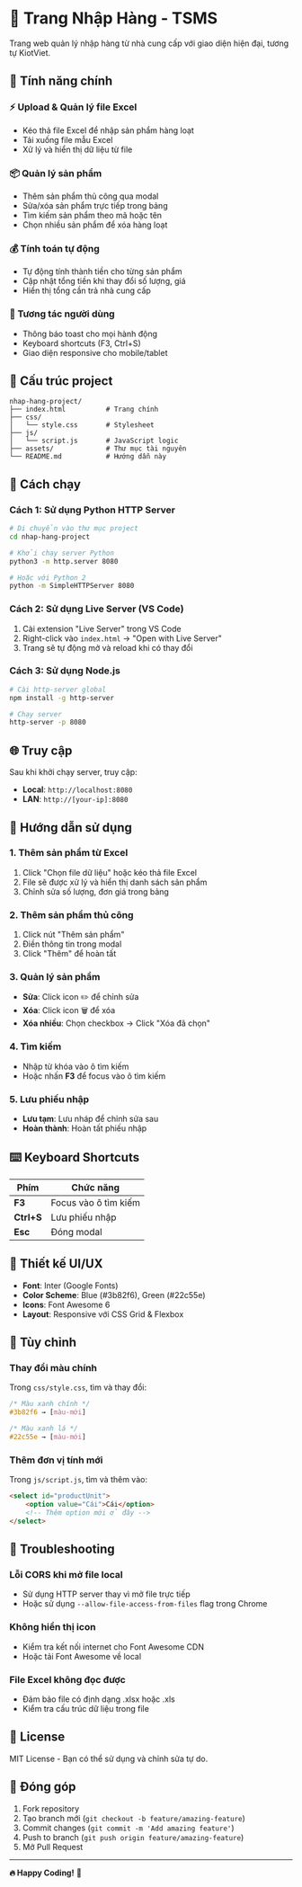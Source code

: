 # 🛒 Trang Nhập Hàng - TSMS

Trang web quản lý nhập hàng từ nhà cung cấp với giao diện hiện đại, tương tự KiotViet.

## 🌟 Tính năng chính

### ⚡ Upload & Quản lý file Excel
- Kéo thả file Excel để nhập sản phẩm hàng loạt
- Tải xuống file mẫu Excel
- Xử lý và hiển thị dữ liệu từ file

### 📦 Quản lý sản phẩm
- Thêm sản phẩm thủ công qua modal
- Sửa/xóa sản phẩm trực tiếp trong bảng
- Tìm kiếm sản phẩm theo mã hoặc tên
- Chọn nhiều sản phẩm để xóa hàng loạt

### 💰 Tính toán tự động
- Tự động tính thành tiền cho từng sản phẩm
- Cập nhật tổng tiền khi thay đổi số lượng, giá
- Hiển thị tổng cần trả nhà cung cấp

### 🎯 Tương tác người dùng
- Thông báo toast cho mọi hành động
- Keyboard shortcuts (F3, Ctrl+S)
- Giao diện responsive cho mobile/tablet

## 📁 Cấu trúc project

```
nhap-hang-project/
├── index.html          # Trang chính
├── css/
│   └── style.css       # Stylesheet
├── js/
│   └── script.js       # JavaScript logic
├── assets/             # Thư mục tài nguyên
└── README.md           # Hướng dẫn này
```

## 🚀 Cách chạy

### Cách 1: Sử dụng Python HTTP Server

```bash
# Di chuyển vào thư mục project
cd nhap-hang-project

# Khởi chạy server Python
python3 -m http.server 8080

# Hoặc với Python 2
python -m SimpleHTTPServer 8080
```

### Cách 2: Sử dụng Live Server (VS Code)

1. Cài extension "Live Server" trong VS Code
2. Right-click vào `index.html` → "Open with Live Server"
3. Trang sẽ tự động mở và reload khi có thay đổi

### Cách 3: Sử dụng Node.js

```bash
# Cài http-server global
npm install -g http-server

# Chạy server
http-server -p 8080
```

## 🌐 Truy cập

Sau khi khởi chạy server, truy cập:
- **Local**: `http://localhost:8080`
- **LAN**: `http://[your-ip]:8080`

## 📱 Hướng dẫn sử dụng

### 1. Thêm sản phẩm từ Excel
1. Click "Chọn file dữ liệu" hoặc kéo thả file Excel
2. File sẽ được xử lý và hiển thị danh sách sản phẩm
3. Chỉnh sửa số lượng, đơn giá trong bảng

### 2. Thêm sản phẩm thủ công
1. Click nút "Thêm sản phẩm"
2. Điền thông tin trong modal
3. Click "Thêm" để hoàn tất

### 3. Quản lý sản phẩm
- **Sửa**: Click icon ✏️ để chỉnh sửa
- **Xóa**: Click icon 🗑️ để xóa
- **Xóa nhiều**: Chọn checkbox → Click "Xóa đã chọn"

### 4. Tìm kiếm
- Nhập từ khóa vào ô tìm kiếm
- Hoặc nhấn **F3** để focus vào ô tìm kiếm

### 5. Lưu phiếu nhập
- **Lưu tạm**: Lưu nháp để chỉnh sửa sau
- **Hoàn thành**: Hoàn tất phiếu nhập

## ⌨️ Keyboard Shortcuts

| Phím | Chức năng |
|------|-----------|
| **F3** | Focus vào ô tìm kiếm |
| **Ctrl+S** | Lưu phiếu nhập |
| **Esc** | Đóng modal |

## 🎨 Thiết kế UI/UX

- **Font**: Inter (Google Fonts)
- **Color Scheme**: Blue (#3b82f6), Green (#22c55e)
- **Icons**: Font Awesome 6
- **Layout**: Responsive với CSS Grid & Flexbox

## 🔧 Tùy chỉnh

### Thay đổi màu chính
Trong `css/style.css`, tìm và thay đổi:
```css
/* Màu xanh chính */
#3b82f6 → [màu-mới]

/* Màu xanh lá */
#22c55e → [màu-mới]
```

### Thêm đơn vị tính mới
Trong `js/script.js`, tìm và thêm vào:
```html
<select id="productUnit">
    <option value="Cái">Cái</option>
    <!-- Thêm option mới ở đây -->
</select>
```

## 🐛 Troubleshooting

### Lỗi CORS khi mở file local
- Sử dụng HTTP server thay vì mở file trực tiếp
- Hoặc sử dụng `--allow-file-access-from-files` flag trong Chrome

### Không hiển thị icon
- Kiểm tra kết nối internet cho Font Awesome CDN
- Hoặc tải Font Awesome về local

### File Excel không đọc được
- Đảm bảo file có định dạng .xlsx hoặc .xls
- Kiểm tra cấu trúc dữ liệu trong file

## 📄 License

MIT License - Bạn có thể sử dụng và chỉnh sửa tự do.

## 🤝 Đóng góp

1. Fork repository
2. Tạo branch mới (`git checkout -b feature/amazing-feature`)
3. Commit changes (`git commit -m 'Add amazing feature'`)
4. Push to branch (`git push origin feature/amazing-feature`)
5. Mở Pull Request

---

**🔥 Happy Coding!** 🚀